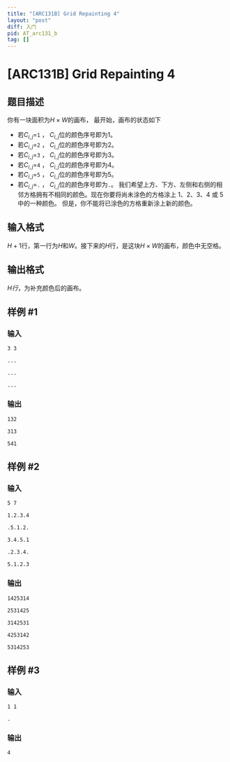 ```yaml
---
title: "[ARC131B] Grid Repainting 4"
layout: "post"
diff: 入门
pid: AT_arc131_b
tag: []
---
```


# [ARC131B] Grid Repainting 4

## 题目描述

你有一块面积为$H×W$的画布， 最开始，画布的状态如下
+ 若$C_{i,j}=$`1`  ， $C_{i,j}$位的颜色序号即为1。 
+ 若$C_{i,j}=$`2`  ， $C_{i,j}$位的颜色序号即为2。 
+ 若$C_{i,j}=$`3`  ， $C_{i,j}$位的颜色序号即为3。 
+ 若$C_{i,j}=$`4` ， $C_{i,j}$位的颜色序号即为4。 
+ 若$C_{i,j}=$`5` ， $C_{i,j}$位的颜色序号即为5。 
+ 若$C_{i,j}=$`.`  ， $C_{i,j}$位的颜色序号即为`.`。 
我们希望上方、下方、左侧和右侧的相邻方格拥有不相同的颜色。现在你要将尚未涂色的方格涂上 1、2、3、4 或 5 中的一种颜色。 但是，你不能将已涂色的方格重新涂上新的颜色。

## 输入格式

$H+1$行，第一行为$H$和$W$。接下来的$H$行，是这块$H×W$的画布，颜色中无空格。

## 输出格式

$H行$，为补充颜色后的画布。

## 样例 #1

### 输入

```
3 3
...
...
...
```

### 输出

```
132
313
541
```

## 样例 #2

### 输入

```
5 7
1.2.3.4
.5.1.2.
3.4.5.1
.2.3.4.
5.1.2.3
```

### 输出

```
1425314
2531425
3142531
4253142
5314253
```

## 样例 #3

### 输入

```
1 1
.
```

### 输出

```
4
```

